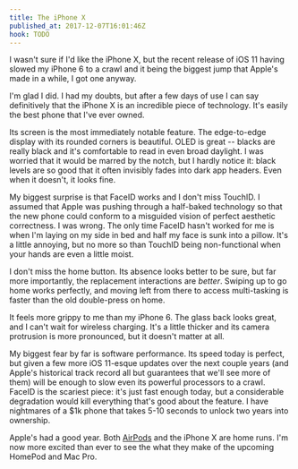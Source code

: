 ```yaml
---
title: The iPhone X
published_at: 2017-12-07T16:01:46Z
hook: TODO
---
```


I wasn't sure if I'd like the iPhone X, but the recent
release of iOS 11 having slowed my iPhone 6 to a crawl and
it being the biggest jump that Apple's made in a while, I
got one anyway.

I'm glad I did. I had my doubts, but after a few days of
use I can say definitively that the iPhone X is an
incredible piece of technology. It's easily the best phone
that I've ever owned.

Its screen is the most immediately notable feature. The
edge-to-edge display with its rounded corners is beautiful.
OLED is great -- blacks are really black and it's
comfortable to read in even broad daylight. I was worried
that it would be marred by the notch, but I hardly notice
it: black levels are so good that it often invisibly fades
into dark app headers. Even when it doesn't, it looks fine.

My biggest surprise is that FaceID works and I don't miss
TouchID. I assumed that Apple was pushing through a
half-baked technology so that the new phone could conform
to a misguided vision of perfect aesthetic correctness. I
was wrong. The only time FaceID hasn't worked for me is
when I'm laying on my side in bed and half my face is sunk
into a pillow. It's a little annoying, but no more so than
TouchID being non-functional when your hands are even a
little moist.

I don't miss the home button. Its absence looks better to
be sure, but far more importantly, the replacement
interactions are _better_. Swiping up to go home works
perfectly, and moving left from there to access
multi-tasking is faster than the old double-press on home.

It feels more grippy to me than my iPhone 6. The glass back
looks great, and I can't wait for wireless charging. It's a
little thicker and its camera protrusion is more
pronounced, but it doesn't matter at all.

My biggest fear by far is software performance. Its speed
today is perfect, but given a few more iOS 11-esque updates
over the next couple years (and Apple's historical track
record all but guarantees that we'll see more of them) will
be enough to slow even its powerful processors to a crawl.
FaceID is the scariest piece: it's just fast enough today,
but a considerable degradation would kill everything that's
good about the feature. I have nightmares of a $1k phone that
takes 5-10 seconds to unlock two years into ownership.

Apple's had a good year. Both [AirPods](/fragments/airpods)
and the iPhone X are home runs. I'm now more excited than
ever to see the what they make of the upcoming HomePod and
Mac Pro.
